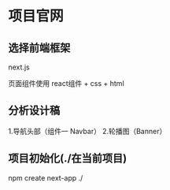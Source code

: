 # 项目官网

## 选择前端框架

next.js

页面组件使用 react组件 + css + html

## 分析设计稿

1.导航头部（组件一 Navbar）
2.轮播图（Banner）

## 项目初始化(./在当前项目)

npm create next-app ./



